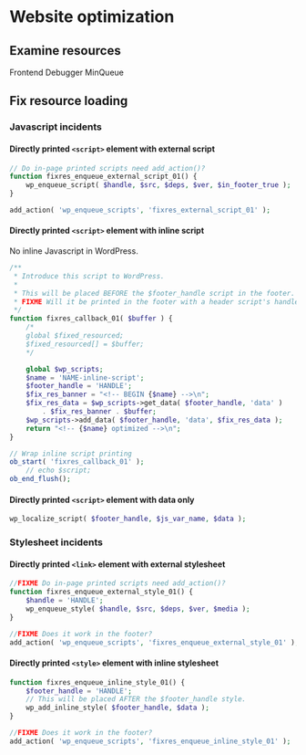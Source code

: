 # Website optimization

## Examine resources

Frontend Debugger
MinQueue

## Fix resource loading

### Javascript incidents

#### Directly printed `<script>` element with external script

```php
// Do in-page printed scripts need add_action()?
function fixres_enqueue_external_script_01() {
    wp_enqueue_script( $handle, $src, $deps, $ver, $in_footer_true );
}

add_action( 'wp_enqueue_scripts', 'fixres_external_script_01' );
```

#### Directly printed `<script>` element with inline script

No inline Javascript in WordPress.

```php
/**
 * Introduce this script to WordPress.
 *
 * This will be placed BEFORE the $footer_handle script in the footer.
 * FIXME Will it be printed in the footer with a header script's handle?
 */
function fixres_callback_01( $buffer ) {
    /*
    global $fixed_resourced;
    $fixed_resourced[] = $buffer;
    */

    global $wp_scripts;
    $name = 'NAME-inline-script';
    $footer_handle = 'HANDLE';
    $fix_res_banner = "<!-- BEGIN {$name} -->\n";
    $fix_res_data = $wp_scripts->get_data( $footer_handle, 'data' )
        . $fix_res_banner . $buffer;
    $wp_scripts->add_data( $footer_handle, 'data', $fix_res_data );
    return "<!-- {$name} optimized -->\n";
}

// Wrap inline script printing
ob_start( 'fixres_callback_01' );
    // echo $script;
ob_end_flush();
```

#### Directly printed `<script>` element with data only

```php
wp_localize_script( $footer_handle, $js_var_name, $data );
```

### Stylesheet incidents

#### Directly printed `<link>` element with external stylesheet

```php
//FIXME Do in-page printed scripts need add_action()?
function fixres_enqueue_external_style_01() {
    $handle = 'HANDLE';
    wp_enqueue_style( $handle, $src, $deps, $ver, $media );
}

//FIXME Does it work in the footer?
add_action( 'wp_enqueue_scripts', 'fixres_enqueue_external_style_01' );
```

#### Directly printed `<style>` element with inline stylesheet

```php
function fixres_enqueue_inline_style_01() {
    $footer_handle = 'HANDLE';
    // This will be placed AFTER the $footer_handle style.
    wp_add_inline_style( $footer_handle, $data );
}

//FIXME Does it work in the footer?
add_action( 'wp_enqueue_scripts', 'fixres_enqueue_inline_style_01' );
```
